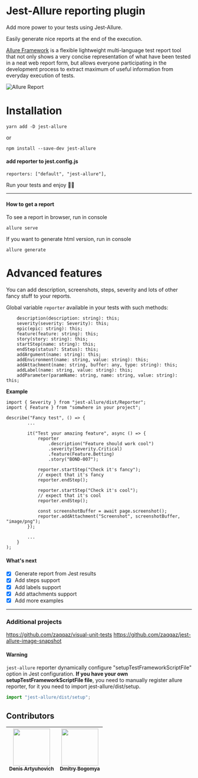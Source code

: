 # Jest-Allure reporting plugin

Add more power to your tests using Jest-Allure.

Easily generate nice reports at the end of the execution.

[Allure Framework](https://github.com/allure-framework/allure2) is a flexible lightweight multi-language test report tool that not only
shows a very concise representation of what have been tested in a neat web report form,
but allows everyone participating in the development process to extract maximum of useful
information from everyday execution of tests.

![Allure Report](https://user-images.githubusercontent.com/2823336/40350093-59cad576-5db1-11e8-8210-c4db3bf825a1.png)

# Installation

```
yarn add -D jest-allure
```
or

```
npm install --save-dev jest-allure
```

#### add reporter to jest.config.js
```
reporters: ["default", "jest-allure"],
```

Run your tests and enjoy 🥤🚀

---

#### How to get a report

To see a report in browser, run in console

```
allure serve
```

If you want to generate html version, run in console

```
allure generate
```

# Advanced features
You can add description, screenshots, steps, severity and lots of other 
fancy stuff to your reports.

Global variable `reporter` available in your tests with such methods:

```
    description(description: string): this;
    severity(severity: Severity): this;
    epic(epic: string): this;
    feature(feature: string): this;
    story(story: string): this;
    startStep(name: string): this;
    endStep(status?: Status): this;
    addArgument(name: string): this;
    addEnvironment(name: string, value: string): this;
    addAttachment(name: string, buffer: any, type: string): this;
    addLabel(name: string, value: string): this;
    addParameter(paramName: string, name: string, value: string): this;
```
**Example**

```
import { Severity } from "jest-allure/dist/Reporter";
import { Feature } from "somwhere in your project";

describe("Fancy test", () => {
        ...
        
        it("Test your amazing feature", async () => {
            reporter
                .description("Feature should work cool")
                .severity(Severity.Critical)
                .feature(Feature.Betting)
                .story("BOND-007");

            reporter.startStep("Check it's fancy");
            // expect that it's fancy
            reporter.endStep();
            
            reporter.startStep("Check it's cool");
            // expect that it's cool
            reporter.endStep();

            const screenshotBuffer = await page.screenshot();
            reporter.addAttachment("Screenshot", screenshotBuffer, "image/png");
        });
        
        ...
    }
);

```
#### What's next

- [x] Generate report from Jest results
- [x] Add steps support
- [x] Add labels support
- [x] Add attachments support
- [x] Add more examples

---

### Additional projects
https://github.com/zaqqaz/visual-unit-tests
https://github.com/zaqqaz/jest-allure-image-snapshot

#### Warning
``jest-allure`` reporter dynamically configure "setupTestFrameworkScriptFile" option in Jest configuration.
**If you have your own setupTestFrameworkScriptFile file**, you need to manually register allure reporter, for it you need to import jest-allure/dist/setup.

```typescript
import "jest-allure/dist/setup";
```

## Contributors
| [<img src="https://avatars3.githubusercontent.com/u/2823336?s=460&v=4" width="100px;"/><br/><sub><b>Denis Artyuhovich</b></sub>](https://denis.by) | [<img src="https://avatars1.githubusercontent.com/u/7804416?s=460&v=4" width="100px;"/><br/><sub><b>Dmitry Bogomya</b></sub>](https://github.com/bogomya) |
| ---      | ---       |
